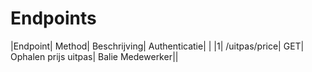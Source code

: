 ---
---

# Endpoints



|Endpoint| Method| Beschrijving| Authenticatie| |
|1| /uitpas/price| GET| Ophalen prijs uitpas| Balie Medewerker||

